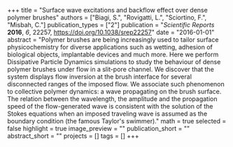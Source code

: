 +++
title = "Surface wave excitations and backflow effect over dense polymer brushes"
authors = ["Biagi, S.", "Rovigatti, L.", "Sciortino, F.", "Misbah, C."]
publication_types = ["2"]
publication = "*Scientific Reports* **2016**, *6*, 22257, https://doi.org/10.1038/srep22257"
date = "2016-01-01"
abstract = "Polymer brushes are being increasingly used to tailor surface physicochemistry for diverse applications such as wetting, adhesion of biological objects, implantable devices and much more. Here we perform Dissipative Particle Dynamics simulations to study the behaviour of dense polymer brushes under flow in a slit-pore channel. We discover that the system displays flow inversion at the brush interface for several disconnected ranges of the imposed flow. We associate such phenomenon to collective polymer dynamics: a wave propagating on the brush surface. The relation between the wavelength, the amplitude and the propagation speed of the flow-generated wave is consistent with the solution of the Stokes equations when an imposed traveling wave is assumed as the boundary condition (the famous Taylor's swimmer)."
math = true
selected = false
highlight = true
image_preview = ""
publication_short = ""
abstract_short = ""
projects = []
tags = []
+++
